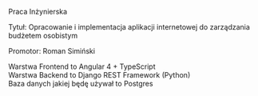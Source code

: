 Praca Inżynierska

Tytuł: Opracowanie i implementacja aplikacji internetowej do zarządzania budżetem osobistym 

Promotor: Roman Simiński


Warstwa Frontend to Angular 4 + TypeScript  
Warstwa Backend to Django REST Framework (Python)  
Baza danych jakiej będę używał to Postgres  
